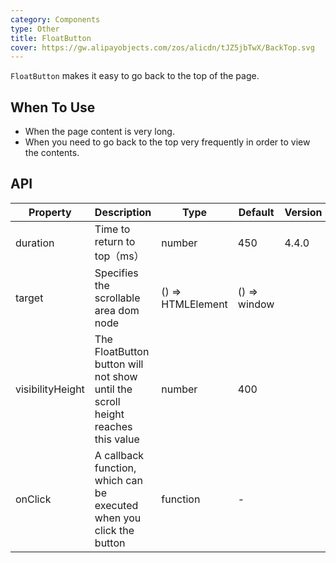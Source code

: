 ```yaml
---
category: Components
type: Other
title: FloatButton
cover: https://gw.alipayobjects.com/zos/alicdn/tJZ5jbTwX/BackTop.svg
---
```


`FloatButton` makes it easy to go back to the top of the page.

## When To Use

- When the page content is very long.
- When you need to go back to the top very frequently in order to view the contents.

## API

| Property | Description | Type | Default | Version |
| --- | --- | --- | --- | --- |
| duration | Time to return to top（ms） | number | 450 | 4.4.0 |
| target | Specifies the scrollable area dom node | () => HTMLElement | () => window |  |
| visibilityHeight | The FloatButton button will not show until the scroll height reaches this value | number | 400 |  |
| onClick | A callback function, which can be executed when you click the button | function | - |  |
